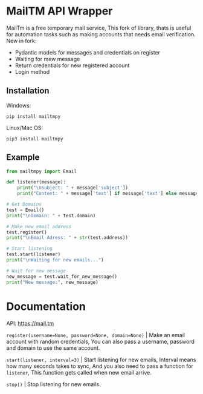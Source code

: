 # MailTM API Wrapper

<!-- [![Downloads](https://pepy.tech/badge/mailtm)](https://pepy.tech/project/mailtm)

[![Downloads](https://pepy.tech/badge/mailtm/month)](https://pepy.tech/project/mailtm)
[![Downloads](https://pepy.tech/badge/mailtm/week)](https://pepy.tech/project/mailtm) -->

MailTm is a free temporary mail service, This fork of library, thats is useful for automation tasks such as making accounts that needs email verification.
New in fork:
- Pydantic models for messages and credentials on register
- Waiting for mew message
- Return credentials for new registered account
- Login method

## Installation

Windows:

```
pip install mailtmpy
```

Linux/Mac OS:

```
pip3 install mailtmpy
```

## Example

```python
from mailtmpy import Email

def listener(message):
    print("\nSubject: " + message['subject'])
    print("Content: " + message['text'] if message['text'] else message['html'])

# Get Domains
test = Email()
print("\nDomain: " + test.domain)

# Make new email address
test.register()
print("\nEmail Adress: " + str(test.address))

# Start listening
test.start(listener)
print("\nWaiting for new emails...")

# Wait for new message
new_message = test.wait_for_new_message()
print("New message:", new_message)
```

# Documentation

API: https://mail.tm

`register(username=None, password=None, domain=None)` | Make an email account with random credentials, You can also pass a username, password and domain to use the same account.

`start(listener, interval=3)` | Start listening for new emails, Interval means how many seconds takes to sync, And you also need to pass a function for `listener`, This function gets called when new email arrive.

`stop()` | Stop listening for new emails.
